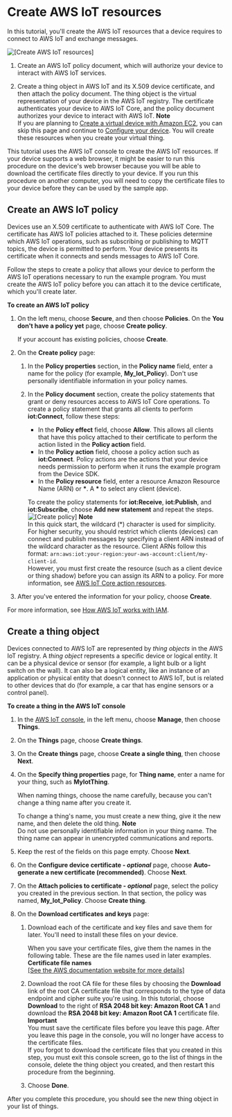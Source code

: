 # Create AWS IoT resources<a name="create-iot-resources"></a>

In this tutorial, you'll create the AWS IoT resources that a device requires to connect to AWS IoT and exchange messages\.

![\[Create AWS IoT resources\]](http://docs.aws.amazon.com/iot/latest/developerguide/images/iot-gs-create-resources.png)

1. Create an AWS IoT policy document, which will authorize your device to interact with AWS IoT services\.

1. Create a thing object in AWS IoT and its X\.509 device certificate, and then attach the policy document\. The thing object is the virtual representation of your device in the AWS IoT registry\. The certificate authenticates your device to AWS IoT Core, and the policy document authorizes your device to interact with AWS IoT\.
**Note**  
If you are planning to [Create a virtual device with Amazon EC2](creating-a-virtual-thing.md), you can skip this page and continue to [Configure your device](configure-device.md)\. You will create these resources when you create your virtual thing\.

This tutorial uses the AWS IoT console to create the AWS IoT resources\. If your device supports a web browser, it might be easier to run this procedure on the device's web browser because you will be able to download the certificate files directly to your device\. If you run this procedure on another computer, you will need to copy the certificate files to your device before they can be used by the sample app\.

## Create an AWS IoT policy<a name="create-iot-policy"></a>

Devices use an X\.509 certificate to authenticate with AWS IoT Core\. The certificate has AWS IoT policies attached to it\. These policies determine which AWS IoT operations, such as subscribing or publishing to MQTT topics, the device is permitted to perform\. Your device presents its certificate when it connects and sends messages to AWS IoT Core\.

Follow the steps to create a policy that allows your device to perform the AWS IoT operations necessary to run the example program\. You must create the AWS IoT policy before you can attach it to the device certificate, which you'll create later\.

**To create an AWS IoT policy**

1. On the left menu, choose **Secure**, and then choose **Policies**\. On the **You don't have a policy yet** page, choose **Create policy**\.

   If your account has existing policies, choose **Create**\.

1. On the **Create policy** page:

   1. In the **Policy properties** section, in the **Policy name** field, enter a name for the policy \(for example, **My\_Iot\_Policy**\)\. Don't use personally identifiable information in your policy names\.

   1. In the **Policy document** section, create the policy statements that grant or deny resources access to AWS IoT Core operations\. To create a policy statement that grants all clients to perform ****iot:Connect****, follow these steps:
      + In the **Policy effect** field, choose **Allow**\. This allows all clients that have this policy attached to their certificate to perform the action listed in the **Policy action** field\.
      + In the **Policy action** field, choose a policy action such as ****iot:Connect****\. Policy actions are the actions that your device needs permission to perform when it runs the example program from the Device SDK\.
      + In the **Policy resource** field, enter a resource Amazon Resource Name \(ARN\) or **\***\. A **\*** to select any client \(device\)\.

      To create the policy statements for ****iot:Receive****, ****iot:Publish****, and ****iot:Subscribe****, choose **Add new statement** and repeat the steps\.  
![\[Create policy\]](http://docs.aws.amazon.com/iot/latest/developerguide/images/gs-create-policy-new.png)
**Note**  
In this quick start, the wildcard \(\*\) character is used for simplicity\. For higher security, you should restrict which clients \(devices\) can connect and publish messages by specifying a client ARN instead of the wildcard character as the resource\. Client ARNs follow this format: `arn:aws:iot:your-region:your-aws-account:client/my-client-id`\.   
However, you must first create the resource \(such as a client device or thing shadow\) before you can assign its ARN to a policy\. For more information, see [AWS IoT Core action resources](https://docs.aws.amazon.com/iot/latest/developerguide/iot-action-resources.html)\.

1. After you've entered the information for your policy, choose **Create**\.

For more information, see [How AWS IoT works with IAM](security_iam_service-with-iam.md)\.

## Create a thing object<a name="create-aws-thing"></a>

Devices connected to AWS IoT are represented by *thing objects* in the AWS IoT registry\. A *thing object* represents a specific device or logical entity\. It can be a physical device or sensor \(for example, a light bulb or a light switch on the wall\)\. It can also be a logical entity, like an instance of an application or physical entity that doesn't connect to AWS IoT, but is related to other devices that do \(for example, a car that has engine sensors or a control panel\)\.

**To create a thing in the AWS IoT console**

1. In the [AWS IoT console](https://console.aws.amazon.com/iot/home), in the left menu, choose **Manage**, then choose **Things**\.

1. On the **Things** page, choose **Create things**\.

1. On the **Create things** page, choose **Create a single thing**, then choose **Next**\.

1. On the **Specify thing properties** page, for **Thing name**, enter a name for your thing, such as **MyIotThing**\.

   When naming things, choose the name carefully, because you can't change a thing name after you create it\.

   To change a thing's name, you must create a new thing, give it the new name, and then delete the old thing\.
**Note**  
Do not use personally identifiable information in your thing name\. The thing name can appear in unencrypted communications and reports\.

1. Keep the rest of the fields on this page empty\. Choose **Next**\.

1. On the **Configure device certificate \- *optional*** page, choose **Auto\-generate a new certificate \(recommended\)**\. Choose **Next**\.

1. On the **Attach policies to certificate \- *optional*** page, select the policy you created in the previous section\. In that section, the policy was named, **My\_Iot\_Policy**\. Choose **Create thing**\.

1. On the **Download certificates and keys** page:

   1. Download each of the certificate and key files and save them for later\. You'll need to install these files on your device\.

      When you save your certificate files, give them the names in the following table\. These are the file names used in later examples\.  
**Certificate file names**    
[\[See the AWS documentation website for more details\]](http://docs.aws.amazon.com/iot/latest/developerguide/create-iot-resources.html)

   1. Download the root CA file for these files by choosing the **Download** link of the root CA certificate file that corresponds to the type of data endpoint and cipher suite you're using\. In this tutorial, choose **Download** to the right of **RSA 2048 bit key: Amazon Root CA 1** and download the **RSA 2048 bit key: Amazon Root CA 1** certificate file\.
**Important**  
You must save the certificate files before you leave this page\. After you leave this page in the console, you will no longer have access to the certificate files\.  
If you forgot to download the certificate files that you created in this step, you must exit this console screen, go to the list of things in the console, delete the thing object you created, and then restart this procedure from the beginning\.

   1.  Choose **Done**\.

After you complete this procedure, you should see the new thing object in your list of things\.